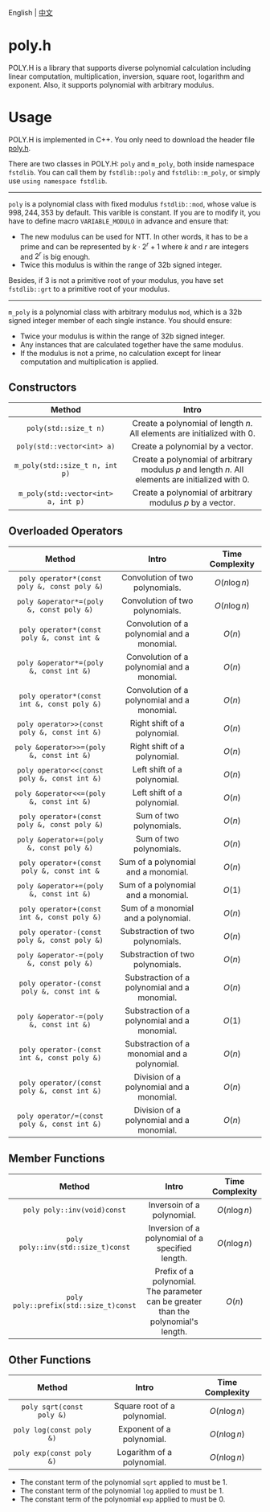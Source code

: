 English | [中文]((https://github.com/fei0319/poly.h/blob/master/README.zh.md))

# poly.h

POLY.H is a library that supports diverse polynomial calculation including linear computation, multiplication, inversion, square root, logarithm and exponent. Also, it supports polynomial with arbitrary modulus.

# Usage

POLY.H is implemented in C++. You only need to download the header file [poly.h](https://github.com/fei0319/poly.h/blob/master/source/poly.h).

There are two classes in POLY.H: `poly` and `m_poly`, both inside namespace `fstdlib`. You can call them by `fstdlib::poly` and `fstdlib::m_poly`, or simply use `using namespace fstdlib`.

---

`poly` is a polynomial class with fixed modulus `fstdlib::mod`, whose value is $998,244,353$ by default. This varible is constant. If you are to modify it, you have to define macro `VARIABLE_MODULO` in advance and ensure that:

- The new modulus can be used for NTT. In other words, it has to be a prime and can be represented by $k \cdot 2^r + 1$ where $k$ and $r$ are integers and $2^r$ is big enough.
- Twice this modulus is within the range of 32b signed integer.

Besides, if $3$ is not a primitive root of your modulus, you have set `fstdlib::grt` to a primitive root of your modulus.

---

`m_poly` is a polynomial class with arbitrary modulus `mod`, which is a 32b signed integer member of each single instance. You should ensure:

- Twice your modulus is within the range of 32b signed integer.
- Any instances that are calculated together have the same modulus.
- If the modulus is not a prime, no calculation except for linear computation and multiplication is applied.

## Constructors

|Method|Intro|
|:-:|:-:|
|`poly(std::size_t n)`|Create a polynomial of length $n$. All elements are initialized with $0$.|
|`poly(std::vector<int> a)`|Create a polynomial by a vector.|
|`m_poly(std::size_t n, int p)`|Create a polynomial of arbitrary modulus $p$ and length $n$. All elements are initialized with $0$.|
|`m_poly(std::vector<int> a, int p)`|Create a polynomial of arbitrary modulus $p$ by a vector.|

## Overloaded Operators

|Method|Intro|Time Complexity|
|:-:|:-:|:-:|
|`poly operator*(const poly &, const poly &)`      |Convolution of two polynomials.                         | $O(n\log n)$ |
|`poly &operator*=(poly &, const poly &)`          |Convolution of two polynomials.                         | $O(n\log n)$ |
|`poly operator*(const poly &, const int &`        |Convolution of a polynomial and a monomial.             | $O(n)$       |
|`poly &operator*=(poly &, const int &)`           |Convolution of a polynomial and a monomial.             | $O(n)$       |
|`poly operator*(const int &, const poly &)`       |Convolution of a polynomial and a monomial.             | $O(n)$       |
|`poly operator>>(const poly &, const int &)`      |Right shift of a polynomial.                            | $O(n)$       |
|`poly &operator>>=(poly &, const int &)`          |Right shift of a polynomial.                            | $O(n)$       |
|`poly operator<<(const poly &, const int &)`      |Left shift of a polynomial.                             | $O(n)$       |
|`poly &operator<<=(poly &, const int &)`          |Left shift of a polynomial.                             | $O(n)$       |
|`poly operator+(const poly &, const poly &)`      |Sum of two polynomials.                                 | $O(n)$       |
|`poly &operator+=(poly &, const poly &)`          |Sum of two polynomials.                                 | $O(n)$       |
|`poly operator+(const poly &, const int &`        |Sum of a polynomial and a monomial.                     | $O(n)$       |
|`poly &operator+=(poly &, const int &)`           |Sum of a polynomial and a monomial.                     | $O(1)$       |
|`poly operator+(const int &, const poly &)`       |Sum of a monomial and a polynomial.                     | $O(n)$       |
|`poly operator-(const poly &, const poly &)`      |Substraction of two polynomials.                        | $O(n)$       |
|`poly &operator-=(poly &, const poly &)`          |Substraction of two polynomials.                        | $O(n)$       |
|`poly operator-(const poly &, const int &`        |Substraction of a polynomial and a monomial.            | $O(n)$       |
|`poly &operator-=(poly &, const int &)`           |Substraction of a polynomial and a monomial.            | $O(1)$       |
|`poly operator-(const int &, const poly &)`       |Substraction of a monomial and a polynomial.            | $O(n)$       |
|`poly operator/(const poly &, const int &)`       |Division of a polynomial and a monomial.                | $O(n)$       |
|`poly operator/=(const poly &, const int &)`      |Division of a polynomial and a monomial.                | $O(n)$       |

## Member Functions

|Method|Intro|Time Complexity|
|:-:|:-:|:-:|
|`poly poly::inv(void)const`              |Inversoin of a polynomial.                                                         | $O(n\log n)$ |
|`poly poly::inv(std::size_t)const`       |Inversion of a polynomial of a specified length.                                   | $O(n\log n)$ |
|`poly poly::prefix(std::size_t)const`    |Prefix of a polynomial. The parameter can be greater than the polynomial's length. | $O(n)$       |

## Other Functions

|Method|Intro|Time Complexity|
|:-:|:-:|:-:|
|`poly sqrt(const poly &)`|Square root of a polynomial.| $O(n\log n)$ |
|`poly log(const poly &)` |Exponent of a polynomial.   | $O(n\log n)$ |
|`poly exp(const poly &)` |Logarithm of a polynomial.  | $O(n\log n)$ |

- The constant term of the polynomial `sqrt` applied to must be $1$.
- The constant term of the polynomial `log` applied to must be $1$.
- The constant term of the polynomial `exp` applied to must be $0$.